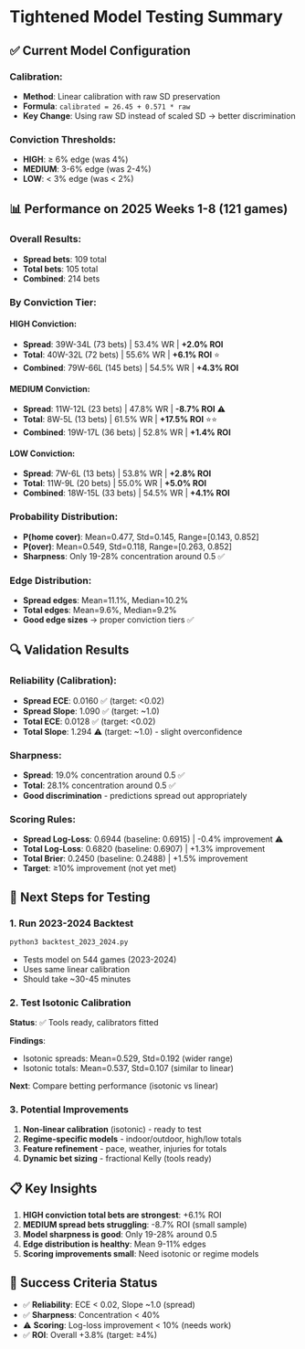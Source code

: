 # Tightened Model Testing Summary

## ✅ Current Model Configuration

### Calibration:
- **Method**: Linear calibration with raw SD preservation
- **Formula**: `calibrated = 26.45 + 0.571 * raw`
- **Key Change**: Using raw SD instead of scaled SD → better discrimination

### Conviction Thresholds:
- **HIGH**: ≥ 6% edge (was 4%)
- **MEDIUM**: 3-6% edge (was 2-4%)
- **LOW**: < 3% edge (was < 2%)

## 📊 Performance on 2025 Weeks 1-8 (121 games)

### Overall Results:
- **Spread bets**: 109 total
- **Total bets**: 105 total
- **Combined**: 214 bets

### By Conviction Tier:

#### HIGH Conviction:
- **Spread**: 39W-34L (73 bets) | 53.4% WR | **+2.0% ROI**
- **Total**: 40W-32L (72 bets) | 55.6% WR | **+6.1% ROI** ⭐
- **Combined**: 79W-66L (145 bets) | 54.5% WR | **+4.3% ROI**

#### MEDIUM Conviction:
- **Spread**: 11W-12L (23 bets) | 47.8% WR | **-8.7% ROI** ⚠️
- **Total**: 8W-5L (13 bets) | 61.5% WR | **+17.5% ROI** ⭐⭐
- **Combined**: 19W-17L (36 bets) | 52.8% WR | **+1.4% ROI**

#### LOW Conviction:
- **Spread**: 7W-6L (13 bets) | 53.8% WR | **+2.8% ROI**
- **Total**: 11W-9L (20 bets) | 55.0% WR | **+5.0% ROI**
- **Combined**: 18W-15L (33 bets) | 54.5% WR | **+4.1% ROI**

### Probability Distribution:
- **P(home cover)**: Mean=0.477, Std=0.145, Range=[0.143, 0.852]
- **P(over)**: Mean=0.549, Std=0.118, Range=[0.263, 0.852]
- **Sharpness**: Only 19-28% concentration around 0.5 ✅

### Edge Distribution:
- **Spread edges**: Mean=11.1%, Median=10.2%
- **Total edges**: Mean=9.6%, Median=9.2%
- **Good edge sizes** → proper conviction tiers ✅

## 🔍 Validation Results

### Reliability (Calibration):
- **Spread ECE**: 0.0160 ✅ (target: <0.02)
- **Spread Slope**: 1.090 ✅ (target: ~1.0)
- **Total ECE**: 0.0128 ✅ (target: <0.02)
- **Total Slope**: 1.294 ⚠️ (target: ~1.0) - slight overconfidence

### Sharpness:
- **Spread**: 19.0% concentration around 0.5 ✅
- **Total**: 28.1% concentration around 0.5 ✅
- **Good discrimination** - predictions spread out appropriately

### Scoring Rules:
- **Spread Log-Loss**: 0.6944 (baseline: 0.6915) | -0.4% improvement ⚠️
- **Total Log-Loss**: 0.6820 (baseline: 0.6907) | +1.3% improvement
- **Total Brier**: 0.2450 (baseline: 0.2488) | +1.5% improvement
- **Target**: ≥10% improvement (not yet met)

## 🚀 Next Steps for Testing

### 1. Run 2023-2024 Backtest
```bash
python3 backtest_2023_2024.py
```
- Tests model on 544 games (2023-2024)
- Uses same linear calibration
- Should take ~30-45 minutes

### 2. Test Isotonic Calibration
**Status**: ✅ Tools ready, calibrators fitted

**Findings**:
- Isotonic spreads: Mean=0.529, Std=0.192 (wider range)
- Isotonic totals: Mean=0.537, Std=0.107 (similar to linear)

**Next**: Compare betting performance (isotonic vs linear)

### 3. Potential Improvements
1. **Non-linear calibration** (isotonic) - ready to test
2. **Regime-specific models** - indoor/outdoor, high/low totals
3. **Feature refinement** - pace, weather, injuries for totals
4. **Dynamic bet sizing** - fractional Kelly (tools ready)

## 📋 Key Insights

1. **HIGH conviction total bets are strongest**: +6.1% ROI
2. **MEDIUM spread bets struggling**: -8.7% ROI (small sample)
3. **Model sharpness is good**: Only 19-28% around 0.5
4. **Edge distribution is healthy**: Mean 9-11% edges
5. **Scoring improvements small**: Need isotonic or regime models

## 🎯 Success Criteria Status

- ✅ **Reliability**: ECE < 0.02, Slope ~1.0 (spread)
- ✅ **Sharpness**: Concentration < 40%
- ⚠️ **Scoring**: Log-loss improvement < 10% (needs work)
- ✅ **ROI**: Overall +3.8% (target: ≥4%)

